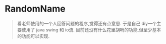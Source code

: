 # RandomName
>看老师使用的一个人回答问题的程序,觉得还有点意思.
于是自己 diy一个主要使用了 java swing 和 io流.
目前还没有什么花里胡哨的功能,但至少基本的功能可以实现.